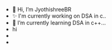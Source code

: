 - 👋 Hi, I’m JyothishreeBR
- ✨ I'm currently working on DSA in c..
- 🌱 I’m currently learning DSA in c++...
  <br>
- hi
- 
- 
  

<!---
JyothishreeBR/JyothishreeBR is a ✨ special ✨ repository because its `README.md` (this file) appears on your GitHub profile.
You can click the Preview link to take a look at your changes.
--->
